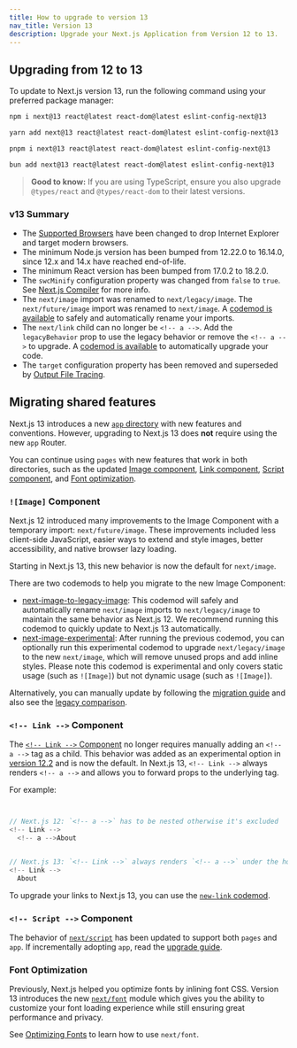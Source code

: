 ```yaml
---
title: How to upgrade to version 13
nav_title: Version 13
description: Upgrade your Next.js Application from Version 12 to 13.
---
```


## Upgrading from 12 to 13

To update to Next.js version 13, run the following command using your preferred package manager:

```bash filename="Terminal"
npm i next@13 react@latest react-dom@latest eslint-config-next@13
```

```bash filename="Terminal"
yarn add next@13 react@latest react-dom@latest eslint-config-next@13
```

```bash filename="Terminal"
pnpm i next@13 react@latest react-dom@latest eslint-config-next@13
```

```bash filename="Terminal"
bun add next@13 react@latest react-dom@latest eslint-config-next@13
```

> **Good to know:** If you are using TypeScript, ensure you also upgrade `@types/react` and `@types/react-dom` to their latest versions.

### v13 Summary

- The [Supported Browsers](/docs/architecture/supported-browsers) have been changed to drop Internet Explorer and target modern browsers.
- The minimum Node.js version has been bumped from 12.22.0 to 16.14.0, since 12.x and 14.x have reached end-of-life.
- The minimum React version has been bumped from 17.0.2 to 18.2.0.
- The `swcMinify` configuration property was changed from `false` to `true`. See [Next.js Compiler](/docs/architecture/nextjs-compiler) for more info.
- The `next/image` import was renamed to `next/legacy/image`. The `next/future/image` import was renamed to `next/image`. A [codemod is available](/docs/pages/guides/upgrading/codemods#next-image-to-legacy-image) to safely and automatically rename your imports.
- The `next/link` child can no longer be `<!-- a -->`. Add the `legacyBehavior` prop to use the legacy behavior or remove the `<!-- a -->` to upgrade. A [codemod is available](/docs/pages/guides/upgrading/codemods#new-link) to automatically upgrade your code.
- The `target` configuration property has been removed and superseded by [Output File Tracing](/docs/pages/api-reference/config/next-config-js/output).

## Migrating shared features

Next.js 13 introduces a new [`app` directory](/docs/app) with new features and conventions. However, upgrading to Next.js 13 does **not** require using the new `app` Router.

You can continue using `pages` with new features that work in both directories, such as the updated [Image component](#image-component), [Link component](#link-component), [Script component](#script-component), and [Font optimization](#font-optimization).

### `![Image]` Component

Next.js 12 introduced many improvements to the Image Component with a temporary import: `next/future/image`. These improvements included less client-side JavaScript, easier ways to extend and style images, better accessibility, and native browser lazy loading.

Starting in Next.js 13, this new behavior is now the default for `next/image`.

There are two codemods to help you migrate to the new Image Component:

- [next-image-to-legacy-image](/docs/pages/guides/upgrading/codemods#next-image-to-legacy-image): This codemod will safely and automatically rename `next/image` imports to `next/legacy/image` to maintain the same behavior as Next.js 12. We recommend running this codemod to quickly update to Next.js 13 automatically.
- [next-image-experimental](/docs/pages/guides/upgrading/codemods#next-image-experimental): After running the previous codemod, you can optionally run this experimental codemod to upgrade `next/legacy/image` to the new `next/image`, which will remove unused props and add inline styles. Please note this codemod is experimental and only covers static usage (such as `![Image]`) but not dynamic usage (such as `![Image]`).

Alternatively, you can manually update by following the [migration guide](/docs/pages/guides/upgrading/codemods#next-image-experimental) and also see the [legacy comparison](/docs/pages/api-reference/components/image-legacy#comparison).

### `<!-- Link -->` Component

The [`<!-- Link -->` Component](/docs/pages/api-reference/components/link) no longer requires manually adding an `<!-- a -->` tag as a child. This behavior was added as an experimental option in [version 12.2](https://nextjs.org/blog/next-12-2) and is now the default. In Next.js 13, `<!-- Link -->` always renders `<!-- a -->` and allows you to forward props to the underlying tag.

For example:

```jsx


// Next.js 12: `<!-- a -->` has to be nested otherwise it's excluded
<!-- Link -->
  <!-- a -->About


// Next.js 13: `<!-- Link -->` always renders `<!-- a -->` under the hood
<!-- Link -->
  About

```

To upgrade your links to Next.js 13, you can use the [`new-link` codemod](/docs/pages/guides/upgrading/codemods#new-link).

### `<!-- Script -->` Component

The behavior of [`next/script`](/docs/pages/api-reference/components/script) has been updated to support both `pages` and `app`. If incrementally adopting `app`, read the [upgrade guide](/docs/pages/guides/upgrading).

### Font Optimization

Previously, Next.js helped you optimize fonts by inlining font CSS. Version 13 introduces the new [`next/font`](/docs/pages/api-reference/components/font) module which gives you the ability to customize your font loading experience while still ensuring great performance and privacy.

See [Optimizing Fonts](/docs/pages/api-reference/components/font) to learn how to use `next/font`.
